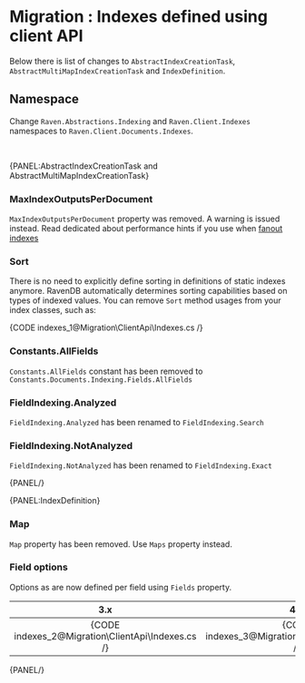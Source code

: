 ﻿# Migration : Indexes defined using client API

Below there is list of changes to `AbstractIndexCreationTask`, `AbstractMultiMapIndexCreationTask` and `IndexDefinition`.

## Namespace

Change `Raven.Abstractions.Indexing` and `Raven.Client.Indexes` namespaces to `Raven.Client.Documents.Indexes`.   

<br />

{PANEL:AbstractIndexCreationTask and AbstractMultiMapIndexCreationTask}

### MaxIndexOutputsPerDocument

`MaxIndexOutputsPerDocument` property was removed. A warning is issued instead. Read dedicated about performance hints if you use when [fanout indexes](../../indexes/fanout-indexes#performance-hints)

### Sort

There is no need to explicitly define sorting in definitions of static indexes anymore. RavenDB automatically determines sorting capabilities based on types of indexed values. You can remove `Sort` method usages from your index classes, such as:

{CODE indexes_1@Migration\ClientApi\Indexes.cs /} 

### Constants.AllFields

`Constants.AllFields` constant has been removed to `Constants.Documents.Indexing.Fields.AllFields`

### FieldIndexing.Analyzed

`FieldIndexing.Analyzed` has been renamed to `FieldIndexing.Search`

### FieldIndexing.NotAnalyzed

`FieldIndexing.NotAnalyzed` has been renamed to `FieldIndexing.Exact`

{PANEL/}

{PANEL:IndexDefinition}

### Map

`Map` property has been removed. Use `Maps` property instead.

### Field options

Options as are now defined per field using `Fields` property.

| 3.x | 4.0 |
|:---:|:---:|
| {CODE indexes_2@Migration\ClientApi\Indexes.cs /} | {CODE indexes_3@Migration\ClientApi\Indexes.cs /} |

{PANEL/}

